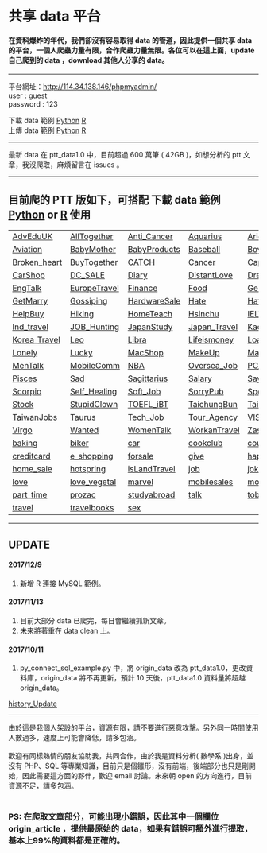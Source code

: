 # 共享 data 平台 

#### 在資料爆炸的年代，我們卻沒有容易取得 data 的管道，因此提供一個共享 data 的平台，一個人爬蟲力量有限，合作爬蟲力量無限。各位可以在這上面，update 自己爬到的 data ，download 其他人分享的 data。<br>

------------------------------------------------------------

平台網址：http://114.34.138.146/phpmyadmin/ <br>
user : guest <br>
password : 123 <br>

下載 data 範例 
[Python](https://github.com/f496328mm/Crawler_and_Share/blob/master/load_data_from_mysql.py) 
[R](https://github.com/f496328mm/Crawler_and_Share/blob/master/load_data_from_mysql.r)  <br>
上傳 data 範例 
[Python](https://github.com/f496328mm/Crawler_and_Share/blob/master/upload_data_to_mysql.py)
[R](https://github.com/f496328mm/Crawler_and_Share/blob/master/upload_data_to_mysql.r)  <br>

------------------------------------------------------------

最新 data 在 ptt_data1.0 中，目前超過 600 萬筆 ( 42GB )，如想分析的 ptt 文章，我沒爬取，麻煩留言在 issues 。<br>
<!-- 本人 10/16 要去當兵了(一年)T.T。該平台會繼續開著，爬蟲方面設定排程繼續進行。issues 方面，會盡可能利用假日回應。<br><br>
e-mail : samlin266118@gmail.com 有問題可寄信給我。<br>
資料科學家是當今最紅的職業，根據 CareerCast.com 網站，2016 best job is data scientist。
問題是，要如何成為資料科學家？資料取得不易，沒資料幾乎不可能成為資料科學家，，，，，，，，， -->

------------------------------------------------------------

## 目前爬的 PTT 版如下，可搭配 下載 data 範例 [Python](https://github.com/f496328mm/Crawler_and_Share/blob/master/input_data_from_mysql.py) or [R](https://github.com/f496328mm/Crawler_and_Share/blob/master/input_data_from_mysql.r) 使用<br>

| | | | | |
|-|-|-|-|-|
|[AdvEduUK](https://www.ptt.cc/bbs/AdvEduUK/index.html)|[AllTogether](https://www.ptt.cc/bbs/AllTogether/index.html)|[Anti_Cancer](https://www.ptt.cc/bbs/Anti-Cancer/index.html)|[Aquarius](https://www.ptt.cc/bbs/Aquarius/index.html)|[Aries](https://www.ptt.cc/bbs/Aries/index.html)|
|[Aviation](https://www.ptt.cc/bbs/Aviation/index.html)|[BabyMother](https://www.ptt.cc/bbs/BabyMother/index.html)|[BabyProducts](https://www.ptt.cc/bbs/BabyProducts/index.html)|[Baseball](https://www.ptt.cc/bbs/Baseball/index.html)|[Boy_Girl](https://www.ptt.cc/bbs/Boy-Girl/index.html)|
|[Broken_heart](https://www.ptt.cc/bbs/Broken-heart/index.html)|[BuyTogether](https://www.ptt.cc/bbs/BuyTogether/index.html)|[CATCH](https://www.ptt.cc/bbs/CATCH/index.html)|[Cancer](https://www.ptt.cc/bbs/Cancer/index.html)|[Capricornus](https://www.ptt.cc/bbs/Capricornus/index.html)|
|[CarShop](https://www.ptt.cc/bbs/CarShop/index.html)|[DC_SALE](https://www.ptt.cc/bbs/DC_SALE/index.html)|[Diary](https://www.ptt.cc/bbs/Diary/index.html)|[DistantLove](https://www.ptt.cc/bbs/DistantLove/index.html)|[Dreamland](https://www.ptt.cc/bbs/Dreamland/index.html)|
|[EngTalk](https://www.ptt.cc/bbs/EngTalk/index.html)|[EuropeTravel](https://www.ptt.cc/bbs/EuropeTravel/index.html)|[Finance](https://www.ptt.cc/bbs/Finance/index.html)|[Food](https://www.ptt.cc/bbs/Food/index.html)|[Gemini](https://www.ptt.cc/bbs/Gemini/index.html)|
|[GetMarry](https://www.ptt.cc/bbs/GetMarry/index.html)|[Gossiping](https://www.ptt.cc/bbs/Gossiping/index.html)|[HardwareSale](https://www.ptt.cc/bbs/HardwareSale/index.html)|[Hate](https://www.ptt.cc/bbs/Hate/index.html)|[HatePolitics](https://www.ptt.cc/bbs/HatePolitics/index.html)|
|[HelpBuy](https://www.ptt.cc/bbs/HelpBuy/index.html)|[Hiking](https://www.ptt.cc/bbs/Hiking/index.html)|[HomeTeach](https://www.ptt.cc/bbs/HomeTeach/index.html)|[Hsinchu](https://www.ptt.cc/bbs/Hsinchu/index.html)|[IELTS](https://www.ptt.cc/bbs/IELTS/index.html)|
|[Ind_travel](https://www.ptt.cc/bbs/Ind-travel/index.html)|[JOB_Hunting](https://www.ptt.cc/bbs/JOB-Hunting/index.html)|[JapanStudy](https://www.ptt.cc/bbs/JapanStudy/index.html)|[Japan_Travel](https://www.ptt.cc/bbs/Japan_Travel/index.html)|[Kaohsiung](https://www.ptt.cc/bbs/Kaohsiung/index.html)|
|[Korea_Travel](https://www.ptt.cc/bbs/Korea_Travel/index.html)|[Leo](https://www.ptt.cc/bbs/Leo/index.html)|[Libra](https://www.ptt.cc/bbs/Libra/index.html)|[Lifeismoney](https://www.ptt.cc/bbs/Lifeismoney/index.html)|[Loan](https://www.ptt.cc/bbs/Loan/index.html)|
|[Lonely](https://www.ptt.cc/bbs/Lonely/index.html)|[Lucky](https://www.ptt.cc/bbs/Lucky/index.html)|[MacShop](https://www.ptt.cc/bbs/MacShop/index.html)|[MakeUp](https://www.ptt.cc/bbs/MakeUp/index.html)|[Marginalman](https://www.ptt.cc/bbs/Marginalman/index.html)|
|[MenTalk](https://www.ptt.cc/bbs/MenTalk/index.html)|[MobileComm](https://www.ptt.cc/bbs/MobileComm/index.html)|[NBA](https://www.ptt.cc/bbs/NBA/index.html)|[Oversea_Job](https://www.ptt.cc/bbs/Oversea_Job/index.html)|[PC_Shopping](https://www.ptt.cc/bbs/PC_Shopping/index.html)|
|[Pisces](https://www.ptt.cc/bbs/Pisces/index.html)|[Sad](https://www.ptt.cc/bbs/Sad/index.html)|[Sagittarius](https://www.ptt.cc/bbs/Sagittarius/index.html)|[Salary](https://www.ptt.cc/bbs/Salary/index.html)|[SayLove](https://www.ptt.cc/bbs/SayLove/index.html)|
|[Scorpio](https://www.ptt.cc/bbs/Scorpio/index.html)|[Self_Healing](https://www.ptt.cc/bbs/Self-Healing/index.html)|[Soft_Job](https://www.ptt.cc/bbs/Soft_Job/index.html)|[SorryPub](https://www.ptt.cc/bbs/SorryPub/index.html)|[SportLottery](https://www.ptt.cc/bbs/SportLottery/index.html)|
|[Stock](https://www.ptt.cc/bbs/Stock/index.html)|[StupidClown](https://www.ptt.cc/bbs/StupidClown/index.html)|[TOEFL_iBT](https://www.ptt.cc/bbs/TOEFL_iBT/index.html)|[TaichungBun](https://www.ptt.cc/bbs/TaichungBun/index.html)|[Tainan](https://www.ptt.cc/bbs/Tainan/index.html)|
|[TaiwanJobs](https://www.ptt.cc/bbs/TaiwanJobs/index.html)|[Taurus](https://www.ptt.cc/bbs/Taurus/index.html)|[Tech_Job](https://www.ptt.cc/bbs/Tech_Job/index.html)|[Tour_Agency](https://www.ptt.cc/bbs/Tour-Agency/index.html)|[VISA](https://www.ptt.cc/bbs/VISA/index.html)|
|[Virgo](https://www.ptt.cc/bbs/Virgo/index.html)|[Wanted](https://www.ptt.cc/bbs/Wanted/index.html)|[WomenTalk](https://www.ptt.cc/bbs/WomenTalk/index.html)|[WorkanTravel](https://www.ptt.cc/bbs/WorkanTravel/index.html)|[Zastrology](https://www.ptt.cc/bbs/Zastrology/index.html)|
|[baking](https://www.ptt.cc/bbs/baking/index.html)|[biker](https://www.ptt.cc/bbs/biker/index.html)|[car](https://www.ptt.cc/bbs/car/index.html)|[cookclub](https://www.ptt.cc/bbs/cookclub/index.html)|[couple](https://www.ptt.cc/bbs/couple/index.html)|
|[creditcard](https://www.ptt.cc/bbs/creditcard/index.html)|[e_shopping](https://www.ptt.cc/bbs/e-shopping/index.html)|[forsale](https://www.ptt.cc/bbs/forsale/index.html)|[give](https://www.ptt.cc/bbs/give/index.html)|[happy](https://www.ptt.cc/bbs/happy/index.html)|
|[home_sale](https://www.ptt.cc/bbs/home-sale/index.html)|[hotspring](https://www.ptt.cc/bbs/hotspring/index.html)|[isLandTravel](https://www.ptt.cc/bbs/isLandTravel/index.html)|[job](https://www.ptt.cc/bbs/job/index.html)|[joke](https://www.ptt.cc/bbs/joke/index.html)|
|[love](https://www.ptt.cc/bbs/love/index.html)|[love_vegetal](https://www.ptt.cc/bbs/love-vegetal/index.html)|[marvel](https://www.ptt.cc/bbs/marvel/index.html)|[mobilesales](https://www.ptt.cc/bbs/mobilesales/index.html)|[movie](https://www.ptt.cc/bbs/movie/index.html)|
|[part_time](https://www.ptt.cc/bbs/part-time/index.html)|[prozac](https://www.ptt.cc/bbs/prozac/index.html)|[studyabroad](https://www.ptt.cc/bbs/studyabroad/index.html)|[talk](https://www.ptt.cc/bbs/talk/index.html)|[toberich](https://www.ptt.cc/bbs/toberich/index.html)|
|[travel](https://www.ptt.cc/bbs/travel/index.html)|[travelbooks](https://www.ptt.cc/bbs/travelbooks/index.html)|[sex](https://www.ptt.cc/bbs/sex/index.html)


------------------------------------------------------------
## UPDATE
#### 2017/12/9
1. 新增 R 連接 MySQL 範例。

#### 2017/11/13
1. 目前大部分 data 已爬完，每日會繼續抓新文章。
2. 未來將著重在 data clean 上。

#### 2017/10/11
1. py_connect_sql_example.py 中，將 origin_data 改為 ptt_data1.0，更改資料庫，origin_data 將不再更新，預計 10 天後，ptt_data1.0 資料量將超越 origin_data。<br>

[history_Update](https://github.com/f496328mm/Crawler_and_Share/blob/master/history_Update.md)<br>

<!--
## 2017/10/3 
公開密碼，權限為：可自由取得 SQL 中的 data，該程式中已將格式轉為 dataframe ，利於分析。-->

<!--## 附件
1. load_data_from_mysql.py ：可自由取得 SQL 中的 data，該程式中已將格式轉為 dataframe ，利於分析。
2. upload_clean_data.py：可上傳 data 的帳號，提供各位進行 data clean 後，一個上傳/分享的管道，這樣就不需要每個人都進行 data clean，合作的概念。程式中提供一個 建立 data file 和上傳 data 的範例。
3. sql.py：提供 python 連接 MYSQL 教學，有中英註解，如果不清楚再 email 詢問我。
4. craw_ptt.py：提供爬取 PTT 文章，並且上傳到 MYSQL code，附上中文註解，不過 code 中並沒有設定密碼，會有 ERROR，帳號密碼請參考 py_connect_sql_example.py。
-->

------------------------------------------------------------

由於這是我個人架設的平台，資源有限，請不要進行惡意攻擊。另外同一時間使用人數過多，速度上可能會降低，請多包涵。<br><br>
歡迎有同樣熱情的朋友協助我，共同合作，由於我是資料分析( 數學系 )出身，並沒有 PHP、SQL 等專業知識，目前只是個雛形，沒有前端，後端部分也只是剛開始，因此需要這方面的夥伴，歡迎 email 討論。未來朝 open 的方向進行，目前資源不足，請多包涵。
<br><br>

### PS: 在爬取文章部分，可能出現小錯誤，因此其中一個欄位 origin_article ，提供最原始的 data，如果有錯誤可額外進行提取，基本上99%的資料都是正確的。
<br><br>

